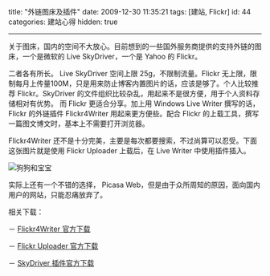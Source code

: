 title: "外链图床及插件"
date: 2009-12-30 11:35:21
tags: [建站, Flickr]
id: 44
categories: 建站心得
hidden: true

---

关于图床，国内的空间不大放心。目前想到的一些国外服务商提供的支持外链的图床，一个是微软的 Live SkyDriver，一个是 Yahoo 的 Flickr。

<!--more-->

二者各有所长。 Live SkyDriver 空间上限 25g，不限制流量。Flickr 无上限，限制每月上传量100M，只是用来防止博客内置图片的话，应该是够了。个人比较推荐 Flickr。SkyDriver 的文件组织比较杂乱，用起来不是很方便，用于个人资料存储相对有优势。 而 Flickr 更适合分享。加上用 Windows Live Writer 撰写的话，Flickr 的外链插件 Flickr4Writer 用起来更方便些。配合 Flickr 的上载工具，撰写一篇图文博文时，基本上不需要打开浏览器。

Flickr4Writer 还不是十分完美，主要是每次都要搜索，不过尚算可以忍受。下面这张图片就是使用 Flickr Uploader 上载后，在 Live Writer 中使用插件插入。

![狗狗和宝宝](http://static.flickr.com/2627/4226669361_4e0235a5e6.jpg)

实际上还有一个不错的选择， Picasa Web，但是由于众所周知的原因，面向国内用户的网站，只能忍痛放弃了。

相关下载：

－ [Flickr4Writer 官方下载](http://gallery.live.com/liveItemDetail.aspx?li=9cc421ec-b22e-45b6-98c4-3fae3846705e&amp;bt=9&amp;pl=8 "Flickr4Writer")

－ [Flickr Uploader 官方下载](http://www.flickr.com/tools/)

－ [SkyDriver 插件官方下载](http://gallery.live.com/liveItemDetail.aspx?li=fa32de6b-cf3d-47fd-a044-eb143af0d727&amp;bt=9&amp;pl=8)